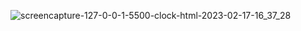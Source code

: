 ![screencapture-127-0-0-1-5500-clock-html-2023-02-17-16_37_28](https://user-images.githubusercontent.com/121230565/219634444-35ae5b58-61ac-4aac-9ff3-252a3547f436.png)
